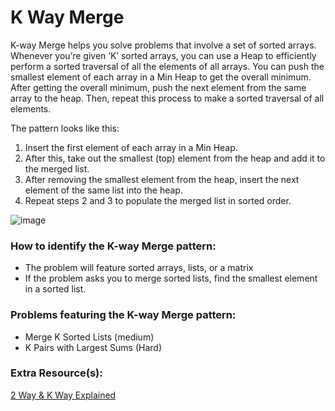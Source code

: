 # K Way Merge
K-way Merge helps you solve problems that involve a set of sorted arrays.
Whenever you’re given ‘K’ sorted arrays, you can use a Heap to efficiently perform a sorted traversal of all the elements of all arrays. You can push the smallest element of each array in a Min Heap to get the overall minimum. After getting the overall minimum, push the next element from the same array to the heap. Then, repeat this process to make a sorted traversal of all elements.

The pattern looks like this:
1. Insert the first element of each array in a Min Heap.
2. After this, take out the smallest (top) element from the heap and add it to the merged list.
3. After removing the smallest element from the heap, insert the next element of the same list into the heap.
4. Repeat steps 2 and 3 to populate the merged list in sorted order.

![image](https://user-images.githubusercontent.com/69539559/227813850-5dfecae7-095d-40f9-8c57-4a4eaf44ef58.png)  

### How to identify the K-way Merge pattern:
- The problem will feature sorted arrays, lists, or a matrix
- If the problem asks you to merge sorted lists, find the smallest element in a sorted list.

### Problems featuring the K-way Merge pattern:
- Merge K Sorted Lists (medium)
- K Pairs with Largest Sums (Hard)  

### Extra Resource(s):
[2 Way & K Way Explained](https://www.baeldung.com/cs/2-way-vs-k-way-merge)
